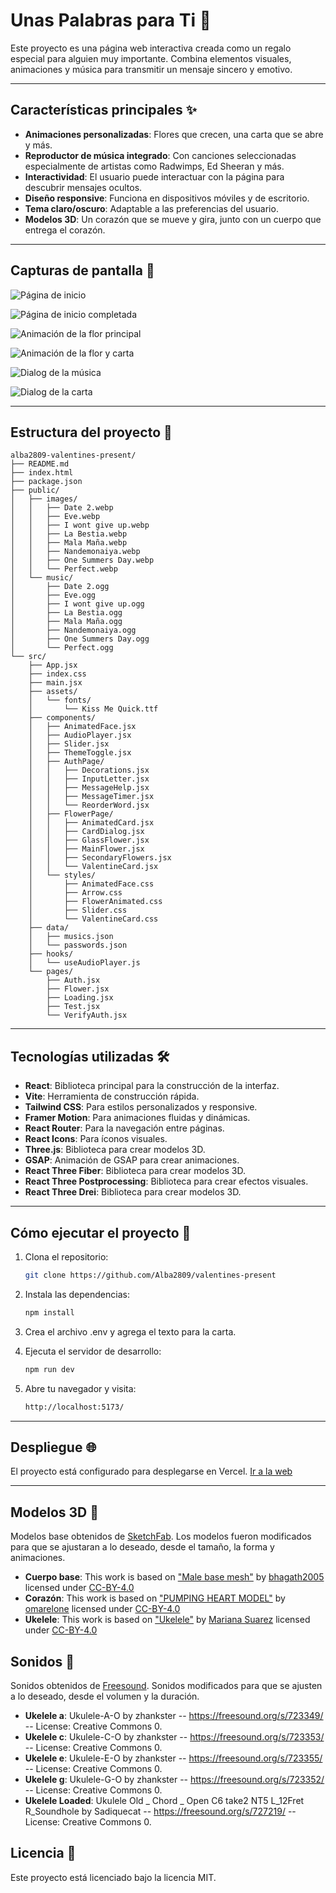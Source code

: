 # Unas Palabras para Ti 🌹

Este proyecto es una página web interactiva creada como un regalo especial para alguien muy importante. Combina elementos visuales, animaciones y música para transmitir un mensaje sincero y emotivo.

---

## Características principales ✨

- **Animaciones personalizadas**: Flores que crecen, una carta que se abre y más.
- **Reproductor de música integrado**: Con canciones seleccionadas especialmente de artistas como Radwimps, Ed Sheeran y más.
- **Interactividad**: El usuario puede interactuar con la página para descubrir mensajes ocultos.
- **Diseño responsive**: Funciona en dispositivos móviles y de escritorio.
- **Tema claro/oscuro**: Adaptable a las preferencias del usuario.
- **Modelos 3D**: Un corazón que se mueve y gira, junto con un cuerpo que entrega el corazón.

---

## Capturas de pantalla 📸

![Página de inicio](./public/screenshots/HomeDark.png)

![Página de inicio completada](./public/screenshots/HomeDarkCompleted.png)

![Animación de la flor principal](./public/screenshots/MainFlower.png)

![Animación de la flor y carta](./public/screenshots/FlowerCard.png)

![Dialog de la música](./public/screenshots/MusicDialog.png)

![Dialog de la carta](./public/screenshots/CardDialog.png)

---

## Estructura del proyecto 📂

```plaintext
alba2809-valentines-present/
├── README.md
├── index.html
├── package.json
├── public/
│   ├── images/
│   │   ├── Date 2.webp
│   │   ├── Eve.webp
│   │   ├── I wont give up.webp
│   │   ├── La Bestia.webp
│   │   ├── Mala Maña.webp
│   │   ├── Nandemonaiya.webp
│   │   ├── One Summers Day.webp
│   │   └── Perfect.webp
│   └── music/
│       ├── Date 2.ogg
│       ├── Eve.ogg
│       ├── I wont give up.ogg
│       ├── La Bestia.ogg
│       ├── Mala Maña.ogg
│       ├── Nandemonaiya.ogg
│       ├── One Summers Day.ogg
│       └── Perfect.ogg
└── src/
    ├── App.jsx
    ├── index.css
    ├── main.jsx
    ├── assets/
    │   └── fonts/
    │       └── Kiss Me Quick.ttf
    ├── components/
    │   ├── AnimatedFace.jsx
    │   ├── AudioPlayer.jsx
    │   ├── Slider.jsx
    │   ├── ThemeToggle.jsx
    │   ├── AuthPage/
    │   │   ├── Decorations.jsx
    │   │   ├── InputLetter.jsx
    │   │   ├── MessageHelp.jsx
    │   │   ├── MessageTimer.jsx
    │   │   └── ReorderWord.jsx
    │   ├── FlowerPage/
    │   │   ├── AnimatedCard.jsx
    │   │   ├── CardDialog.jsx
    │   │   ├── GlassFlower.jsx
    │   │   ├── MainFlower.jsx
    │   │   ├── SecondaryFlowers.jsx
    │   │   └── ValentineCard.jsx
    │   └── styles/
    │       ├── AnimatedFace.css
    │       ├── Arrow.css
    │       ├── FlowerAnimated.css
    │       ├── Slider.css
    │       └── ValentineCard.css
    ├── data/
    │   ├── musics.json
    │   └── passwords.json
    ├── hooks/
    │   └── useAudioPlayer.js
    └── pages/
        ├── Auth.jsx
        ├── Flower.jsx
        ├── Loading.jsx
        ├── Test.jsx
        └── VerifyAuth.jsx
  ```

---

## Tecnologías utilizadas 🛠️

- **React**: Biblioteca principal para la construcción de la interfaz.
- **Vite**: Herramienta de construcción rápida.
- **Tailwind CSS**: Para estilos personalizados y responsive.
- **Framer Motion**: Para animaciones fluidas y dinámicas.
- **React Router**: Para la navegación entre páginas.
- **React Icons**: Para íconos visuales.
- **Three.js**: Biblioteca para crear modelos 3D.
- **GSAP**: Animación de GSAP para crear animaciones.
- **React Three Fiber**: Biblioteca para crear modelos 3D.
- **React Three Postprocessing**: Biblioteca para crear efectos visuales.
- **React Three Drei**: Biblioteca para crear modelos 3D.

---

## Cómo ejecutar el proyecto 🚀

1. Clona el repositorio:
   ```bash
   git clone https://github.com/Alba2809/valentines-present
   ```
   
2. Instala las dependencias:
   ```bash
   npm install
   ```
      
3. Crea el archivo .env y agrega el texto para la carta.
   
4. Ejecuta el servidor de desarrollo:
   ```bash
   npm run dev
   ```
   
5. Abre tu navegador y visita:
   ```bash
   http://localhost:5173/
   ```

---

## Despliegue 🌐

El proyecto está configurado para desplegarse en Vercel. [Ir a la web](https://a-present-for-you.vercel.app/)

---

## Modelos 3D 🎨

Modelos base obtenidos de [SketchFab](https://sketchfab.com). Los modelos fueron modificados para que se ajustaran a lo deseado, desde el tamaño, la forma y animaciones.

- **Cuerpo base**: This work is based on ["Male base mesh"](https://sketchfab.com/3d-models/male-base-mesh-427fc72a505140abbd56451d692a3734) by [bhagath2005](https://sketchfab.com/bhagath2005) licensed under [CC-BY-4.0](http://creativecommons.org/licenses/by/4.0/)
- **Corazón**: This work is based on ["PUMPING HEART MODEL"](https://sketchfab.com/3d-models/pumping-heart-model-6f815b9822dc479eae0a17b8dcab9c75) by [omarelone](https://sketchfab.com/omarelone) licensed under [CC-BY-4.0](http://creativecommons.org/licenses/by/4.0/)
- **Ukelele**: This work is based on ["Ukelele"](https://sketchfab.com/3d-models/ukelele-e464bc415da6433abbcd184d86b9feb4) by [Mariana Suarez](https://sketchfab.com/MarianaSuarez) licensed under [CC-BY-4.0](http://creativecommons.org/licenses/by/4.0/)

## Sonidos 🎵

Sonidos obtenidos de [Freesound](https://freesound.org). Sonidos modificados para que se ajusten a lo deseado, desde el volumen y la duración.

- **Ukelele a**: Ukulele-A-O by zhankster -- https://freesound.org/s/723349/ -- License: Creative Commons 0.
- **Ukelele c**: Ukulele-C-O by zhankster -- https://freesound.org/s/723353/ -- License: Creative Commons 0.
- **Ukelele e**: Ukulele-E-O by zhankster -- https://freesound.org/s/723355/ -- License: Creative Commons 0.
- **Ukelele g**: Ukulele-G-O by zhankster -- https://freesound.org/s/723352/ -- License: Creative Commons 0.
- **Ukelele Loaded**: Ukulele Old _ Chord _ Open C6 take2 NT5 L_12Fret R_Soundhole by Sadiquecat -- https://freesound.org/s/727219/ -- License: Creative Commons 0.

## Licencia 📜

Este proyecto está licenciado bajo la licencia MIT.
